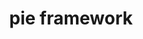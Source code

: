 ---
title: pie framework 
layout: Examples
main: 
  title: Examples
  subtitle: Here you will find examples of different PIE interactions.
pies:
  - name: corespring-choice
    path: /assets/pies/corespring-choice
    title: Choice Interaction
    description: This is a choice interaction
  - name: corespring-match
    path: /assets/pies/corespring-match
    title: Match Interaction
    description: The match interaction 
  - name: corespring-number-line
    path: /assets/pies/corespring-number-line
    title: Number Line 
    description: Interact with a number line 
  - name: corespring-placement-ordering
    path: /assets/pies/corespring-placement-ordering
    title: Placement Ordering
    description: This is a placement ordering interaction
---
